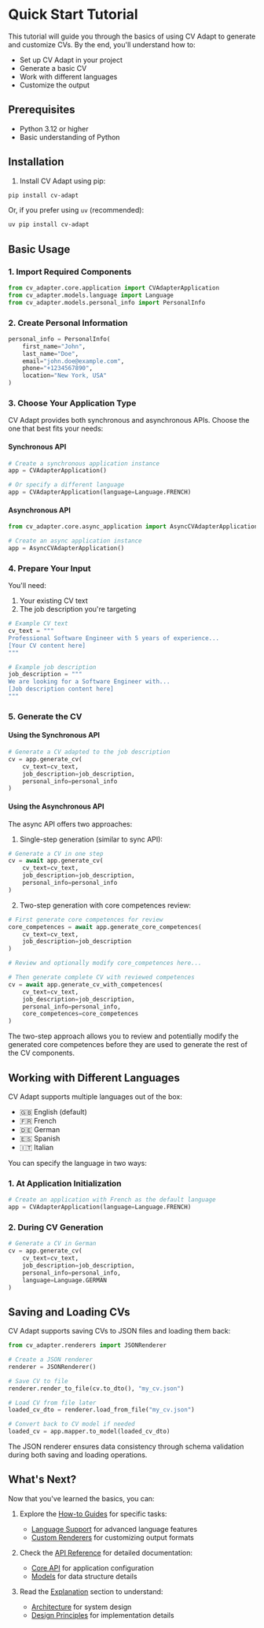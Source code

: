 # Quick Start Tutorial

This tutorial will guide you through the basics of using CV Adapt to generate and customize CVs. By the end, you'll understand how to:

- Set up CV Adapt in your project
- Generate a basic CV
- Work with different languages
- Customize the output

## Prerequisites

- Python 3.12 or higher
- Basic understanding of Python

## Installation

1. Install CV Adapt using pip:
```bash
pip install cv-adapt
```

Or, if you prefer using `uv` (recommended):
```bash
uv pip install cv-adapt
```

## Basic Usage

### 1. Import Required Components

```python
from cv_adapter.core.application import CVAdapterApplication
from cv_adapter.models.language import Language
from cv_adapter.models.personal_info import PersonalInfo
```

### 2. Create Personal Information

```python
personal_info = PersonalInfo(
    first_name="John",
    last_name="Doe",
    email="john.doe@example.com",
    phone="+1234567890",
    location="New York, USA"
)
```

### 3. Choose Your Application Type

CV Adapt provides both synchronous and asynchronous APIs. Choose the one that best fits your needs:

#### Synchronous API

```python
# Create a synchronous application instance
app = CVAdapterApplication()

# Or specify a different language
app = CVAdapterApplication(language=Language.FRENCH)
```

#### Asynchronous API

```python
from cv_adapter.core.async_application import AsyncCVAdapterApplication

# Create an async application instance
app = AsyncCVAdapterApplication()
```

### 4. Prepare Your Input

You'll need:

1. Your existing CV text
2. The job description you're targeting

```python
# Example CV text
cv_text = """
Professional Software Engineer with 5 years of experience...
[Your CV content here]
"""

# Example job description
job_description = """
We are looking for a Software Engineer with...
[Job description content here]
"""
```

### 5. Generate the CV

#### Using the Synchronous API

```python
# Generate a CV adapted to the job description
cv = app.generate_cv(
    cv_text=cv_text,
    job_description=job_description,
    personal_info=personal_info
)
```

#### Using the Asynchronous API

The async API offers two approaches:

1. Single-step generation (similar to sync API):
```python
# Generate a CV in one step
cv = await app.generate_cv(
    cv_text=cv_text,
    job_description=job_description,
    personal_info=personal_info
)
```

2. Two-step generation with core competences review:
```python
# First generate core competences for review
core_competences = await app.generate_core_competences(
    cv_text=cv_text,
    job_description=job_description
)

# Review and optionally modify core_competences here...

# Then generate complete CV with reviewed competences
cv = await app.generate_cv_with_competences(
    cv_text=cv_text,
    job_description=job_description,
    personal_info=personal_info,
    core_competences=core_competences
)
```

The two-step approach allows you to review and potentially modify the generated core competences before they are used to generate the rest of the CV components.

## Working with Different Languages

CV Adapt supports multiple languages out of the box:

- 🇬🇧 English (default)
- 🇫🇷 French
- 🇩🇪 German
- 🇪🇸 Spanish
- 🇮🇹 Italian

You can specify the language in two ways:

### 1. At Application Initialization

```python
# Create an application with French as the default language
app = CVAdapterApplication(language=Language.FRENCH)
```

### 2. During CV Generation

```python
# Generate a CV in German
cv = app.generate_cv(
    cv_text=cv_text,
    job_description=job_description,
    personal_info=personal_info,
    language=Language.GERMAN
)
```

## Saving and Loading CVs

CV Adapt supports saving CVs to JSON files and loading them back:

```python
from cv_adapter.renderers import JSONRenderer

# Create a JSON renderer
renderer = JSONRenderer()

# Save CV to file
renderer.render_to_file(cv.to_dto(), "my_cv.json")

# Load CV from file later
loaded_cv_dto = renderer.load_from_file("my_cv.json")

# Convert back to CV model if needed
loaded_cv = app.mapper.to_model(loaded_cv_dto)
```

The JSON renderer ensures data consistency through schema validation during both saving and loading operations.

## What's Next?

Now that you've learned the basics, you can:

1. Explore the [How-to Guides](../how-to/index.md) for specific tasks:
   - [Language Support](../how-to/language-support.md) for advanced language features
   - [Custom Renderers](../how-to/custom-renderers.md) for customizing output formats

2. Check the [API Reference](../reference/index.md) for detailed documentation:
   - [Core API](../reference/api/core.md) for application configuration
   - [Models](../reference/api/models.md) for data structure details

3. Read the [Explanation](../explanation/index.md) section to understand:
   - [Architecture](../explanation/architecture.md) for system design
   - [Design Principles](../explanation/design-principles.md) for implementation details
